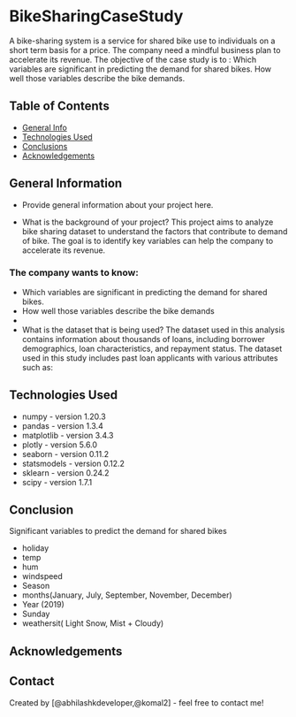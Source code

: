 # BikeSharingCaseStudy
A bike-sharing system is a service for shared bike use to individuals on a short term basis for a price. The company need a mindful business plan to accelerate its revenue. The objective of the case study is to : Which variables are significant in predicting the demand for shared bikes. How well those variables describe the bike demands. 
## Table of Contents
* [General Info](#general-information)
* [Technologies Used](#technologies-used)
* [Conclusions](#conclusions)
* [Acknowledgements](#acknowledgements)

<!-- You can include any other section that is pertinent to your problem -->

## General Information
- Provide general information about your project here.

- What is the background of your project?
This project aims to analyze bike sharing dataset to understand the factors that contribute to demand of bike. The goal is to identify key variables can help the company to accelerate its revenue.

### The company wants to know:
- Which variables are significant in predicting the demand for shared bikes.
- How well those variables describe the bike demands
- 
- What is the dataset that is being used?
The dataset used in this analysis contains information about thousands of loans, including borrower demographics, loan characteristics, and repayment status. The dataset used in this study includes past loan applicants with various attributes such as:

## Technologies Used
- numpy - version 1.20.3
- pandas - version 1.3.4
- matplotlib - version 3.4.3
- plotly - version 5.6.0
- seaborn - version 0.11.2
- statsmodels - version 0.12.2
- sklearn - version 0.24.2
- scipy - version 1.7.1   

## Conclusion
Significant variables to predict the demand for shared bikes

- holiday
- temp
- hum
- windspeed
- Season
- months(January, July, September, November, December)
- Year (2019)
- Sunday
- weathersit( Light Snow, Mist + Cloudy)

## Acknowledgements

## Contact
Created by [@abhilashkdeveloper,@komal2] - feel free to contact me!


<!-- Optional -->
<!-- ## License -->
<!-- This project is open source and available under the [... License](). -->

<!-- You don't have to include all sections - just the one's relevant to your project -->

